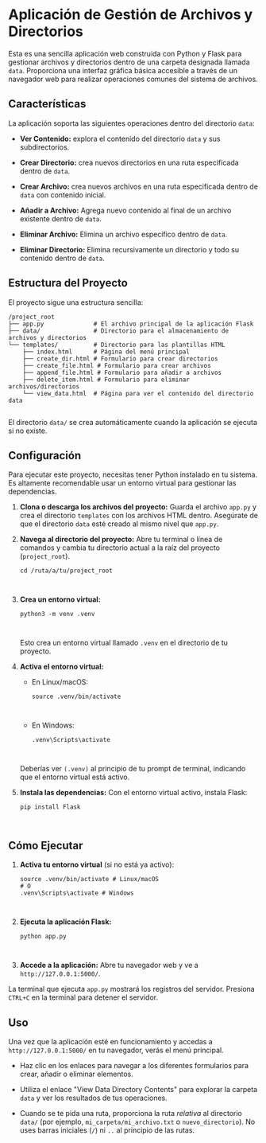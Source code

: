 # Aplicación de Gestión de Archivos y Directorios

Esta es una sencilla aplicación web construida con Python y Flask para gestionar archivos y directorios dentro de una carpeta designada llamada `data`. Proporciona una interfaz gráfica básica accesible a través de un navegador web para realizar operaciones comunes del sistema de archivos.

## Características

La aplicación soporta las siguientes operaciones dentro del directorio `data`:

* **Ver Contenido:** explora el contenido del directorio `data` y sus subdirectorios.

* **Crear Directorio:** crea nuevos directorios en una ruta especificada dentro de `data`.

* **Crear Archivo:** crea nuevos archivos en una ruta especificada dentro de `data` con contenido inicial.

* **Añadir a Archivo:** Agrega nuevo contenido al final de un archivo existente dentro de `data`.

* **Eliminar Archivo:** Elimina un archivo específico dentro de `data`.

* **Eliminar Directorio:** Elimina recursivamente un directorio y todo su contenido dentro de `data`.

## Estructura del Proyecto

El proyecto sigue una estructura sencilla:

```
/project_root
├── app.py              # El archivo principal de la aplicación Flask
├── data/               # Directorio para el almacenamiento de archivos y directorios
└── templates/          # Directorio para las plantillas HTML
    ├── index.html      # Página del menú principal
    ├── create_dir.html # Formulario para crear directorios
    ├── create_file.html # Formulario para crear archivos
    ├── append_file.html # Formulario para añadir a archivos
    ├── delete_item.html # Formulario para eliminar archivos/directorios
    └── view_data.html  # Página para ver el contenido del directorio data


```

El directorio `data/` se crea automáticamente cuando la aplicación se ejecuta si no existe.

## Configuración

Para ejecutar este proyecto, necesitas tener Python instalado en tu sistema. Es altamente recomendable usar un entorno virtual para gestionar las dependencias.

1. **Clona o descarga los archivos del proyecto:**
   Guarda el archivo `app.py` y crea el directorio `templates` con los archivos HTML dentro. Asegúrate de que el directorio `data` esté creado al mismo nivel que `app.py`.

2. **Navega al directorio del proyecto:**
   Abre tu terminal o línea de comandos y cambia tu directorio actual a la raíz del proyecto (`project_root`).

   ```
   cd /ruta/a/tu/project_root
   
   
   
   ```

3. **Crea un entorno virtual:**

   ```
   python3 -m venv .venv
   
   
   
   ```

   Esto crea un entorno virtual llamado `.venv` en el directorio de tu proyecto.

4. **Activa el entorno virtual:**

   * En Linux/macOS:

     ```
     source .venv/bin/activate
     
     
     
     ```

   * En Windows:

     ```
     .venv\Scripts\activate
     
     
     
     ```

   Deberías ver `(.venv)` al principio de tu prompt de terminal, indicando que el entorno virtual está activo.

5. **Instala las dependencias:**
   Con el entorno virtual activo, instala Flask:

   ```
   pip install Flask
   
   
   
   ```

## Cómo Ejecutar

1. **Activa tu entorno virtual** (si no está ya activo):

   ```
   source .venv/bin/activate # Linux/macOS
   # O
   .venv\Scripts\activate # Windows
   
   
   
   ```

2. **Ejecuta la aplicación Flask:**

   ```
   python app.py
   
   
   
   ```

3. **Accede a la aplicación:**
   Abre tu navegador web y ve a `http://127.0.0.1:5000/`.

La terminal que ejecuta `app.py` mostrará los registros del servidor. Presiona `CTRL+C` en la terminal para detener el servidor.

## Uso

Una vez que la aplicación esté en funcionamiento y accedas a `http://127.0.0.1:5000/` en tu navegador, verás el menú principal.

* Haz clic en los enlaces para navegar a los diferentes formularios para crear, añadir o eliminar elementos.

* Utiliza el enlace "View Data Directory Contents" para explorar la carpeta `data` y ver los resultados de tus operaciones.

* Cuando se te pida una ruta, proporciona la ruta *relativa* al directorio `data/` (por ejemplo, `mi_carpeta/mi_archivo.txt` o `nuevo_directorio`). No uses barras iniciales (`/`) ni `..` al principio de las rutas.
